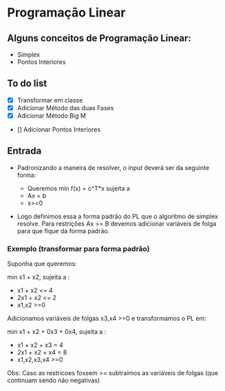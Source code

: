 # Programação Linear

## Alguns conceitos de Programação Linear:

- Simplex
- Pontos Interiores


## To do list

* [x] Transformar em classe
* [x] Adicionar Método das duas Fases
* [x] Adicionar Método Big M
* [] Adicionar Pontos Interiores


## Entrada

* Padronizando a maneira de resolver, o input deverá ser da seguinte forma:
    * Queremos min f(x) = c^T*x sujeita a
    * Ax = b
    * x>=0

* Logo definimos essa a forma padrão do PL que o algoritmo de simplex resolve. Para restrições Ax >= B devemos adicionar variáveis de folga para que fique da forma padrão.

### Exemplo (transformar para forma padrão)

Suponha que queremos:

min x1 + x2, sujeita a :

* x1 + x2 <= 4
* 2x1 + x2 <= 2
* x1,x2 >=0

Adicionamos variáveis de folgas x3,x4 >=0 e transformamos o PL em:

min x1 + x2 + 0x3 + 0x4, sujeita a :

* x1 + x2 + x3 = 4
* 2x1 + x2 + x4 = 8
* x1,x2,x3,x4 >=0


Obs: Caso as restricoes fossem >= subtraímos as variáveis de folgas (que continuam sendo não negativas)

